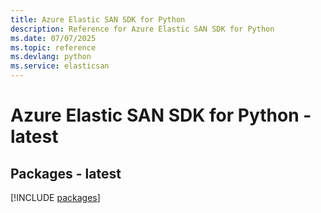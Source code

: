 ```yaml
---
title: Azure Elastic SAN SDK for Python
description: Reference for Azure Elastic SAN SDK for Python
ms.date: 07/07/2025
ms.topic: reference
ms.devlang: python
ms.service: elasticsan
---
```

# Azure Elastic SAN SDK for Python - latest
## Packages - latest
[!INCLUDE [packages](elastic-san-index.md)]